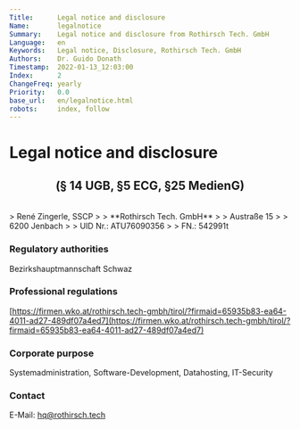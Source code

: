 ```yaml
---
Title:      Legal notice and disclosure
Name:       legalnotice
Summary:    Legal notice and disclosure from Rothirsch Tech. GmbH
Language:   en
Keywords:   Legal notice, Disclosure, Rothirsch Tech. GmbH
Authors:    Dr. Guido Donath
Timestamp:  2022-01-13_12:03:00
Index:      2
ChangeFreq: yearly
Priority:   0.0
base_url:   en/legalnotice.html
robots:     index, follow
---
```


# Legal notice and disclosure
<h2 style="text-align:center;">(§ 14 UGB, §5 ECG, §25 MedienG)</h2>

<br>
> René Zingerle, SSCP
>
> **Rothirsch Tech. GmbH**
>
> Austraße 15
>
> 6200 Jenbach
>
> UID Nr.: ATU76090356
>
> FN.: 542991t

<h3 style="text-align:left;">Regulatory authorities</h3>

Bezirkshauptmannschaft Schwaz

<h3 style="text-align:left;">Professional regulations</h3>

[https://firmen.wko.at/rothirsch.tech-gmbh/tirol/?firmaid=65935b83-ea64-4011-ad27-489df07a4ed7](https://firmen.wko.at/rothirsch.tech-gmbh/tirol/?firmaid=65935b83-ea64-4011-ad27-489df07a4ed7)

<h3 style="text-align:left;">Corporate purpose</h3>

Systemadministration, Software-Development, Datahosting, IT-Security

<h3 style="text-align:left;">Contact</h3>

E-Mail: hq@rothirsch.tech
